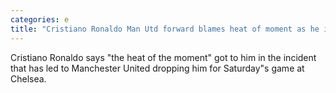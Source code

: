 ```yaml
---
categories: e
title: "Cristiano Ronaldo Man Utd forward blames heat of moment as he is dropped"
---
```

Cristiano Ronaldo says "the heat of the moment" got to him in the incident that has led to Manchester United dropping him for Saturday"s game at Chelsea.